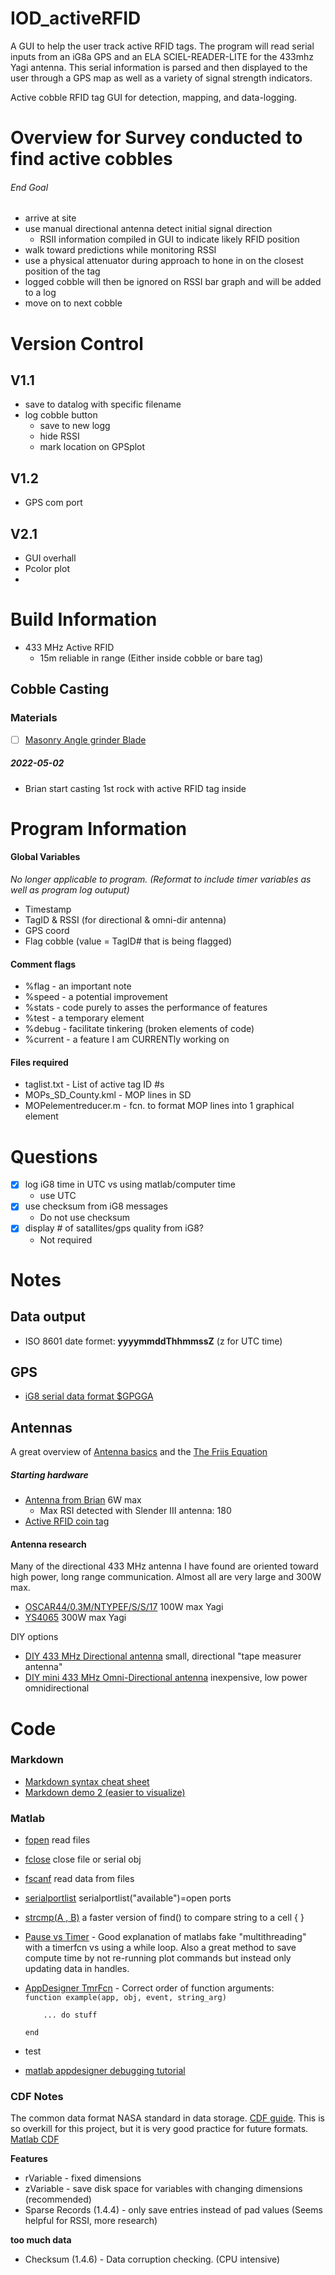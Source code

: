 
# IOD_activeRFID
A GUI to help the user track active RFID tags.  The program will read serial inputs from an iG8a GPS and an ELA SCIEL-READER-LITE for the 433mhz Yagi antenna.  This serial information is parsed and then displayed to the user through a GPS map as well as a variety of signal strength indicators.

Active cobble RFID tag GUI for detection, mapping, and data-logging.



# Overview for Survey conducted to find active cobbles
###### End Goal
- arrive at site
- use manual directional antenna detect initial signal direction
  - RSII information compiled in GUI to indicate likely RFID position
- walk toward predictions while monitoring RSSI
- use a physical attenuator during approach to hone in on the closest position of the tag
- logged cobble will then be ignored on RSSI bar graph and will be added to a log
- move on to next cobble

# Version Control
## V1.1
- save to datalog with specific filename
- log cobble button
  - save to new logg
  - hide RSSI
  - mark location on GPSplot

## V1.2
- GPS com port

## V2.1
- GUI overhall
- Pcolor plot
-


# Build Information
- 433 MHz Active RFID
  - 15m reliable in range (Either inside cobble or bare tag)

## Cobble Casting
### Materials
- [ ] [Masonry Angle grinder Blade](https://www.amazon.com/dp/B00004RH8Y?psc=1&ref=ppx_yo2ov_dt_b_product_details)


##### 2022-05-02
- Brian start casting 1st rock with active RFID tag inside


# Program Information
#### Global Variables
*No longer applicable to program.  (Reformat to include timer variables as well as program log outuput)*
- Timestamp
- TagID & RSSI (for directional & omni-dir antenna)
- GPS coord
- Flag cobble (value = TagID# that is being flagged)

#### Comment flags
- %flag - an important note
- %speed - a potential improvement
- %stats - code purely to asses the performance of features
- %test - a temporary element
- %debug - facilitate tinkering (broken elements of code)
- %current - a feature I am CURRENTly working on

#### Files required
- taglist.txt - List of active tag ID #s
- MOPs_SD_County.kml - MOP lines in SD
- MOPelementreducer.m - fcn. to format MOP lines into 1 graphical element

# Questions
- [x] log iG8 time in UTC vs using matlab/computer time
  - use UTC
- [x] use checksum from iG8 messages
  - Do not use checksum
- [x] display # of satallites/gps quality from iG8?
  - Not required

# Notes
## Data output
- ISO 8601 date formet: **yyyymmddThhmmssZ** (z for UTC time)

## GPS
- [iG8 serial data format $GPGGA](https://docs.novatel.com/OEM7/Content/Logs/GPGGA.htm)

## Antennas
A great overview of [Antenna basics](https://www.antenna-theory.com/basics/main.php)
and the [The Friis Equation](https://www.antenna-theory.com/basics/friis.php)

##### Starting hardware
 - [Antenna from Brian](https://elainnovation.com/wp-content/uploads/2021/01/FP-SLENDERIII-02C-EN.pdf) 6W max
    - Max RSI detected with Slender III antenna: 180
 - [Active RFID coin tag](https://gaorfid.com/product/433mhz-coin-id-active-rfid-tag/)

#### Antenna research
Many of the directional 433 MHz antenna I have found are oriented toward high power, long range communication.  Almost all are very large and 300W max.
- [OSCAR44/0.3M/NTYPEF/S/S/17](https://www.digikey.com/en/products/detail/siretta-ltd/OSCAR44-0-3M-NTYPEF-S-S-17/14312651) 100W max Yagi
- [YS4065](https://www.mouser.com/ProductDetail/Laird-Connectivity/YS4065?qs=EU6FO9ffTweelPAbWW8Qfg==) 300W max Yagi

DIY options
 - [DIY 433 MHz Directional antenna](https://www.instructables.com/433-MHz-tape-measure-antenna-suits-UHF-transmitte/) small, directional "tape measurer antenna"
 - [DIY mini 433 MHz Omni-Directional antenna](https://www.instructables.com/433-MHz-Coil-loaded-antenna/) inexpensive, low power omnidirectional


# Code
### Markdown
- [Markdown syntax cheat sheet](https://daringfireball.net/projects/markdown/syntax#img)
- [Markdown demo 2 (easier to visualize)](https://markdown-it.github.io/)


### Matlab
 - [fopen](https://www.mathworks.com/help/matlab/ref/fopen.html?searchHighlight=fopen&s_tid=srchtitle_fopen_1) read files
 - [fclose](https://www.mathworks.com/help/matlab/ref/fclose.html) close file or serial obj
 - [fscanf](https://www.mathworks.com/help/matlab/ref/fscanf.html) read data from files
 - [serialportlist](https://www.mathworks.com/help/matlab/ref/serialportlist.html#d123e1295884) serialportlist("available")=open ports
 - [strcmp(A , B)]() a faster version of find() to compare string to a cell { }


 - [Pause vs Timer](https://www.mathworks.com/matlabcentral/answers/83271-pause-n-vs-timer-which-is-better) - Good explanation of matlabs fake "multithreading" with a timerfcn vs using a while loop.  Also a great method to save compute time by not re-running plot commands but instead only updating data in handles.
 - [AppDesigner TmrFcn]() - Correct order of function arguments:  
    <code>function example(app, obj, event, string_arg)  
    &nbsp;&nbsp;&nbsp; ... do stuff \
    end</code><br>
 - test
 - [matlab appdesigner debugging tutorial](https://www.mathworks.com/matlabcentral/answers/499633-how-to-view-parameter-values-while-debugging-in-app-designer)

### CDF Notes
The common data format NASA standard in data storage.
[CDF guide](https://spdf.gsfc.nasa.gov/pub/software/cdf/doc/cdf380/cdf380ug.pdf).  This is so overkill for this project, but it is very good practice for future formats. [Matlab CDF](https://www.mathworks.com/help/matlab/common-data-format.html)

**Features**
- rVariable - fixed dimensions
- zVariable - save disk space for variables with changing dimensions (recommended)
- Sparse Records (1.4.4) - only save entries instead of pad values (Seems helpful for RSSI, more research)

**too much data**
- Checksum (1.4.6) - Data corruption checking.  (CPU intensive)
